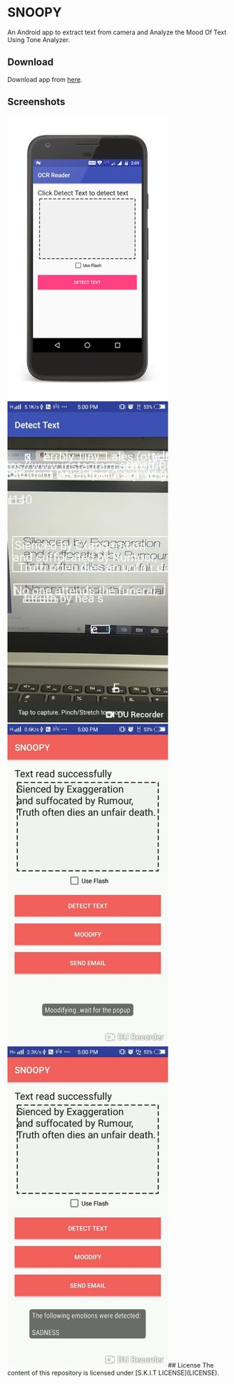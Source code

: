 # SNOOPY 
An Android app to extract text from camera and Analyze the Mood Of Text Using Tone  Analyzer.

## Download
Download app from [here](https://github.com/DevipriyaSarkar/OCR-Reader/releases).

## Screenshots
<img src="screenshots/screenshot1.png" width="360" alt="Main Screen" >

<img src="screenshots/screenshot2.JPEG" width="360" alt="Text Converted Screen" >


<img src="screenshots/screenshot3.JPEG" width="360" alt="Text Converted Screen" >
<img src="screenshots/screenshot4.JPEG" width="360" alt="MOOD Analyzed" >## License
The content of this repository is licensed under [S.K.I.T LICENSE](LICENSE).
